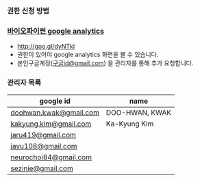 ### 권한 신청 방법
### [바이오파이썬 google analytics](http://goo.gl/dyNTkl)
- http://goo.gl/dyNTkl
- 권한이 있어야 google analytics 화면을 볼 수 있습니다.
- 본인구글계정(구글id@gmail.com) 을 관리자를 통해 추가 요청합니다.

### 관리자 목록
|google id | name |
|---- | ---- |
|doohwan.kwak@gmail.com | DOO-HWAN, KWAK|
| kakyung.kim@gmail.com | Ka-Kyung Kim  |
|jaru419@gmail.com |  |
|jayu108@gmail.com  |  |
|neurochoi84@gmail.com |  |
|sezinie@gmail.com |  |